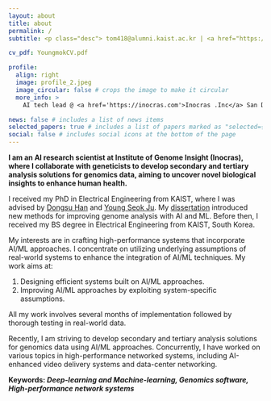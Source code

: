 ```yaml
---
layout: about
title: about
permalink: /
subtitle: <p class="desc"> tom418@alumni.kaist.ac.kr | <a href="https://scholar.google.com/citations?view_op=list_works&user=s3vE_LEAAAAJ" target="_blank">Google Scholar</a> | <a href="https://www.linkedin.com/in/young-mok-jung-4958ab137/" target="_blank">Linkedin</a> | <a href="https://quito418.github.io/quito418/assets/pdf/YoungmokCV.pdf" target="_blank">CV</a></p>

cv_pdf: YoungmokCV.pdf

profile:
  align: right
  image: profile_2.jpeg
  image_circular: false # crops the image to make it circular
  more_info: >
    AI tech lead @ <a href='https://inocras.com'>Inocras .Inc</a> San Diego, CA.

news: false # includes a list of news items
selected_papers: true # includes a list of papers marked as "selected={true}"
social: false # includes social icons at the bottom of the page
---
```

**I am an AI research scientist at Institute of Genome Insight (Inocras), where I collaborate with geneticists to develop secondary and tertiary analysis solutions for genomics data, aiming to uncover novel biological insights to enhance human health.** 

I received my PhD in Electrical Engineering from KAIST, where I was advised by [Dongsu Han](http://ina.kaist.ac.kr/~dongsuh/) and [Young Seok Ju](https://www.julab.kaist.ac.kr/members). My [dissertation](https://quito418.github.io/quito418/youngmok_dissertation.pdf) introduced new methods for improving genome analysis with AI and ML. Before then, I received my BS degree in Electrical Engineering from KAIST, South Korea.

My interests are in crafting high-performance systems that incorporate AI/ML approaches. I concentrate on utilizing underlying assumptions of real-world systems to enhance the integration of AI/ML techniques. 
My work aims at:
1. Designing efficient systems built on AI/ML approaches.
2. Improving AI/ML approaches by exploiting system-specific assumptions.

All my work involves several months of implementation followed by thorough testing in real-world data.

Recently, I am striving to develop secondary and tertiary analysis solutions for genomics data using AI/ML approaches. Concurrently, I have worked on various topics in high-performance networked systems, including AI-enhanced video delivery systems and data-center networking.

**Keywords: _Deep-learning and Machine-learning, Genomics software, High-performance network systems_**